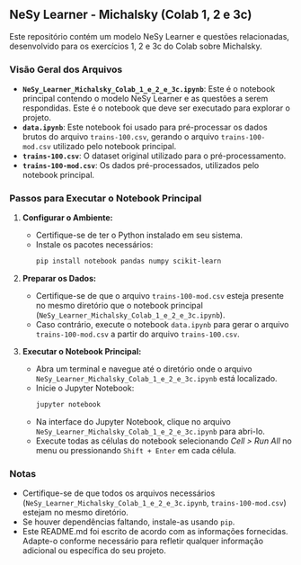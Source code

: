 ## NeSy Learner - Michalsky (Colab 1, 2 e 3c)

Este repositório contém um modelo NeSy Learner e questões relacionadas, desenvolvido para os exercícios 1, 2 e 3c do Colab sobre Michalsky.

### Visão Geral dos Arquivos

- **`NeSy_Learner_Michalsky_Colab_1_e_2_e_3c.ipynb`**: Este é o notebook principal contendo o modelo NeSy Learner e as questões a serem respondidas. Este é o notebook que deve ser executado para explorar o projeto.
- **`data.ipynb`**: Este notebook foi usado para pré-processar os dados brutos do arquivo `trains-100.csv`, gerando o arquivo  `trains-100-mod.csv` utilizado pelo notebook principal.
- **`trains-100.csv`**: O dataset original utilizado para o pré-processamento.
- **`trains-100-mod.csv`**: Os dados pré-processados, utilizados pelo notebook principal.

### Passos para Executar o Notebook Principal

1. **Configurar o Ambiente:**
   - Certifique-se de ter o Python instalado em seu sistema.
   - Instale os pacotes necessários:
     ```bash
     pip install notebook pandas numpy scikit-learn
     ```

2. **Preparar os Dados:**
   - Certifique-se de que o arquivo `trains-100-mod.csv` esteja presente no mesmo diretório que o notebook principal (`NeSy_Learner_Michalsky_Colab_1_e_2_e_3c.ipynb`). 
   - Caso contrário, execute o notebook `data.ipynb` para gerar o arquivo `trains-100-mod.csv` a partir do arquivo `trains-100.csv`.

3. **Executar o Notebook Principal:**
   - Abra um terminal e navegue até o diretório onde o arquivo `NeSy_Learner_Michalsky_Colab_1_e_2_e_3c.ipynb` está localizado.
   - Inicie o Jupyter Notebook:
     ```bash
     jupyter notebook
     ```
   - Na interface do Jupyter Notebook, clique no arquivo `NeSy_Learner_Michalsky_Colab_1_e_2_e_3c.ipynb` para abri-lo.
   - Execute todas as células do notebook selecionando *Cell > Run All* no menu ou pressionando `Shift + Enter` em cada célula.

### Notas

- Certifique-se de que todos os arquivos necessários (`NeSy_Learner_Michalsky_Colab_1_e_2_e_3c.ipynb`, `trains-100-mod.csv`) estejam no mesmo diretório.
- Se houver dependências faltando, instale-as usando `pip`.
- Este README.md foi escrito de acordo com as informações fornecidas. Adapte-o conforme necessário para refletir qualquer informação adicional ou específica do seu projeto. 
